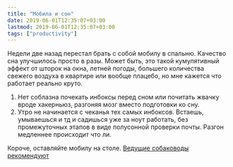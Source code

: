```yaml
---
title: "Мобила и сон"
date: 2019-06-01T12:35:07+03:00
lastmod: 2019-06-01T12:35:07+03:00
tags: ["productivity"]
---
```


Недели две назад перестал брать с собой мобилу в спальню. Качество сна улучшилось просто в разы. Может быть, это такой кумулятивный эффект от шторок на окна, летней погоды, большего количества свежего воздуха в квартире или вообще плацебо, но мне кажется что работает реально круто.

1. Нет соблазна почекать инбоксы перед сном или почитать жвачку вроде хакерньюз, разгоняя мозг вместо подготовки ко сну.
2. Утро не начинается с чеканья тех самых инбоксов. Встаешь, умываешься и тд и садишься уже за ноут работать, без промежуточных этапов в виде полусонной проверки почты. Разгон медленнее происходит что ли.

Короче, оставляйте мобилу на столе. [Ведущие собаководы рекомендуют](https://www.sciencedirect.com/science/article/pii/S0747563218301523)
